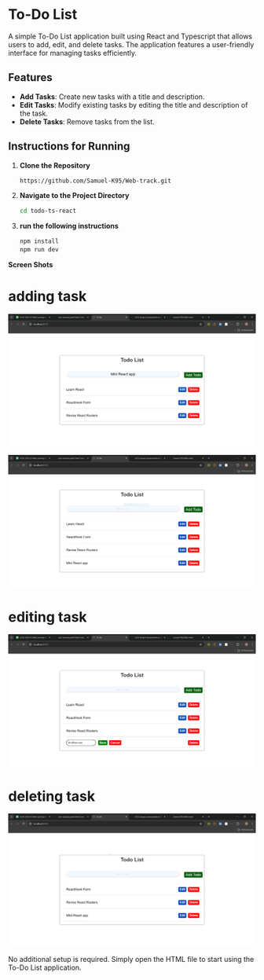 # To-Do List

A simple To-Do List application built using React and Typescript that allows users to add, edit, and delete tasks. The application features a user-friendly interface for managing tasks efficiently.

## Features

- **Add Tasks**: Create new tasks with a title and description.
- **Edit Tasks**: Modify existing tasks by editing the title and description of the task.
- **Delete Tasks**: Remove tasks from the list.

## Instructions for Running

1. **Clone the Repository**

   ```bash
   https://github.com/Samuel-K95/Web-track.git
   ```

2. **Navigate to the Project Directory**

   ```bash
   cd todo-ts-react
   ```

3. **run the following instructions**

   ```bash
   npm install
   npm run dev
   ```

**Screen Shots**

# adding task

![Add task](images/first.PNG)

![Add task](images/second.PNG)

# editing task

![Edit task](images/third.PNG)

# deleting task

![Delete task](images/fourth.PNG)

No additional setup is required. Simply open the HTML file to start using the To-Do List application.
